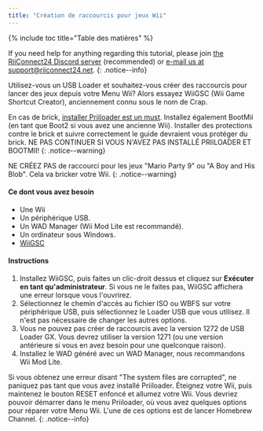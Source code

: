```yaml
---
title: "Création de raccourcis pour jeux Wii"
---
```


{% include toc title="Table des matières" %}

If you need help for anything regarding this tutorial, please join [the RiiConnect24 Discord server](https://discord.gg/rc24) (recommended) or [e-mail us at support@riiconnect24.net](mailto:support@riiconnect24.net).
{: .notice--info}

Utilisez-vous un USB Loader et souhaitez-vous créer des raccourcis pour lancer des jeux depuis votre Menu Wii? Alors essayez WiiGSC (Wii Game Shortcut Creator), anciennement connu sous le nom de Crap.

En cas de brick, [installer Priiloader est un must](/priiloader). Installez également BootMii (en tant que Boot2 si vous avez une ancienne Wii). Installer des protections contre le brick et suivre correctement le guide devraient vous protéger du brick. NE PAS CONTINUER SI VOUS N'AVEZ PAS INSTALLÉ PRIILOADER ET BOOTMII!
{: .notice--warning}

NE CRÉEZ PAS de raccourci pour les jeux "Mario Party 9" ou "A Boy and His Blob". Cela va bricker votre Wii.
{: .notice--warning}

#### Ce dont vous avez besoin

* Une Wii
* Un périphérique USB.
* Un WAD Manager (Wii Mod Lite est recommandé).
* Un ordinateur sous Windows.
* [WiiGSC](https://wiidatabase.de/downloads/pc-tools/wiigsc-ehemals-crap/)

#### Instructions

1. Installez WiiGSC, puis faites un clic-droit dessus et cliquez sur **Exécuter en tant qu'administrateur**. Si vous ne le faites pas, WiiGSC affichera une erreur lorsque vous l'ouvrirez.
2. Sélectionnez le chemin d'accès au fichier ISO ou WBFS sur votre périphérique USB, puis sélectionnez le Loader USB que vous utilisez. Il n'est pas nécessaire de changer les autres options.
3. Vous ne pouvez pas créer de raccourcis avec la version 1272 de USB Loader GX. Vous devrez utiliser la version 1271 (ou une version antérieure si vous en avez besoin pour une quelconque raison).
4. Installez le WAD généré avec un WAD Manager, nous recommandons Wii Mod Lite.

Si vous obtenez une erreur disant "The system files are corrupted", ne paniquez pas tant que vous avez installé Priiloader. Éteignez votre Wii, puis maintenez le bouton RESET enfoncé et allumez votre Wii. Vous devriez pouvoir démarrer dans le menu Priiloader, où vous avez quelques options pour réparer votre Menu Wii. L'une de ces options est de lancer Homebrew Channel.
{: .notice--info}
